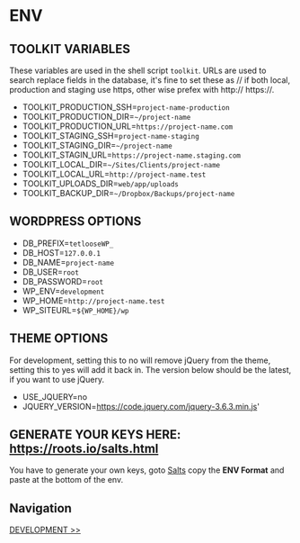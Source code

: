 # ENV

## TOOLKIT VARIABLES

These variables are used in the shell script `toolkit`. URLs are used to search replace fields in the database, it's fine to set these as // if both local, production and staging use https, other wise prefex with http:// https://.

- TOOLKIT_PRODUCTION_SSH=`project-name-production`
- TOOLKIT_PRODUCTION_DIR=`~/project-name`
- TOOLKIT_PRODUCTION_URL=`https://project-name.com`
- TOOLKIT_STAGING_SSH=`project-name-staging`
- TOOLKIT_STAGING_DIR=`~/project-name`
- TOOLKIT_STAGIN_URL=`https://project-name.staging.com`
- TOOLKIT_LOCAL_DIR=`~/Sites/Clients/project-name`
- TOOLKIT_LOCAL_URL=`http://project-name.test`
- TOOLKIT_UPLOADS_DIR=`web/app/uploads`
- TOOLKIT_BACKUP_DIR=`~/Dropbox/Backups/project-name`

## WORDPRESS OPTIONS

- DB_PREFIX=`tetlooseWP_`
- DB_HOST=`127.0.0.1`
- DB_NAME=`project-name`
- DB_USER=`root`
- DB_PASSWORD=`root`
- WP_ENV=`development`
- WP_HOME=`http://project-name.test`
- WP_SITEURL=`${WP_HOME}/wp`

## THEME OPTIONS

For development, setting this to no will remove jQuery from the theme, setting this to yes will add it back in. The version below should be the latest, if you want to use jQuery.

- USE_JQUERY=no
- JQUERY_VERSION=https://code.jquery.com/jquery-3.6.3.min.js'

## GENERATE YOUR KEYS HERE: https://roots.io/salts.html

You have to generate your own keys, goto [Salts](https://roots.io/salts.html) copy the **ENV Format** and paste at the bottom of the env.

## Navigation

[DEVELOPMENT >>](../Development/index.md)
